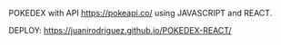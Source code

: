 POKEDEX with API https://pokeapi.co/ using JAVASCRIPT and REACT.

DEPLOY: https://juanirodriguez.github.io/POKEDEX-REACT/

